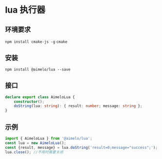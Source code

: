 # lua 执行器

## 环境要求

`npm install cmake-js -g`
`cmake`

## 安装

`npm install @aimelo/lua --save`

## 接口

```ts
declare export class AimeloLua {
    constructor();
    doString(lua: string): { result: number; message: string };
}
```

## 示例
```ts
import { AimeloLua } from '@aimelo/lua';
const lua = new AimeloLua();
const {result, message} = lua.doString('result=0;message="success";');
lua.close(); //不用时需要关闭
```
